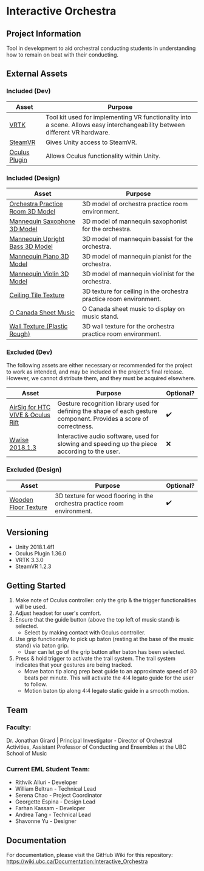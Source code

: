 # Interactive Orchestra
## Project Information
Tool in development to aid orchestral conducting students in understanding how to remain on beat with their conducting.

## External Assets

### Included (Dev)
| Asset | Purpose |
| ------ | ------ |
| [VRTK](https://github.com/ExtendRealityLtd/VRTK) | Tool kit used for implementing VR functionality into a scene. Allows easy interchangeability between different VR hardware. |
| [SteamVR](https://github.com/ValveSoftware/steamvr_unity_plugin) | Gives Unity access to SteamVR. | 
| [Oculus Plugin](https://assetstore.unity.com/packages/tools/integration/oculus-integration-82022) | Allows Oculus functionality within Unity. |

### Included (Design)
| Asset | Purpose |
| ------ | ------ |
| [Orchestra Practice Room 3D Model](https://3dwarehouse.sketchup.com/model/55a4e238148047373166bdf893060179/Orchestra-Room) | 3D model of orchestra practice room environment. |
| [Mannequin Saxophone 3D Model](https://3dwarehouse.sketchup.com/model/da256d509d2e99fd1e54f6541acaa659/Musician-Sax) | 3D model of mannequin saxophonist for the orchestra. |
| [Mannequin Upright Bass 3D Model](https://3dwarehouse.sketchup.com/model/a5aab341c771384c11a0817415275603/Musician-Upright-bass) | 3D model of mannequin bassist for the orchestra. |
| [Mannequin Piano 3D Model](https://3dwarehouse.sketchup.com/model/c04160534b7d1a7eda6d676ff8ea001c/Musician-Piano) | 3D model of mannequin pianist for the orchestra. |
| [Mannequin Violin 3D Model](https://3dwarehouse.sketchup.com/model/36b13c92d0d23f1433eddc4ad251356e/Musician-Violin) | 3D model of mannequin violinist for the orchestra. |
| [Ceiling Tile Texture](https://3dtextures.me/2019/01/29/ceiling-gypsum-001/) | 3D texture for ceiling in the orchestra practice room environment. |
| [O Canada Sheet Music](https://musescore.com/user/326626/scores/291086) | O Canada sheet music to display on music stand. |
| [Wall Texture (Plastic Rough)](https://3dtextures.me/2019/02/15/plaster-rough-001/) | 3D wall texture for the orchestra practice room environment. |


### Excluded (Dev)
The following assets are either necessary or recommended for the project to work as intended, and may be included in the project's final release. However, we cannot distribute them, and they must be acquired elsewhere.

| Asset | Purpose | Optional? |
| ------ | ------ | ------ |
| [AirSig for HTC VIVE & Oculus Rift](https://assetstore.unity.com/packages/tools/input-management/3d-motion-gesture-and-signature-recognition-for-oculus-rift-101504) | Gesture recognition library used for defining the shape of each gesture component. Provides a score of correctness. | :heavy_check_mark: |
| [Wwise 2018.1.3](https://www.audiokinetic.com/download/) | Interactive audio software, used for slowing and speeding up the piece according to the user. | :x: |

### Excluded (Design)

| Asset | Purpose | Optional? |
| ------ | ------ | ------ |
| [Wooden Floor Texture](https://meocloud.pt/link/71c6018b-da47-4c24-94e1-13d037b42461/Wood%20Floor_006_SD/) | 3D texture for wood flooring in the orchestra practice room environment. | :heavy_check_mark: |

## Versioning

- Unity 2018.1.4f1 
- Oculus Plugin 1.36.0
- VRTK 3.3.0
- SteamVR 1.2.3

## Getting Started

1. Make note of Oculus controller: only the grip & the trigger functionalities will be used.
2. Adjust headset for user's comfort.
3. Ensure that the guide button (above the top left of music stand) is selected.
    * Select by making contact with Oculus controller.
4. Use grip functionality to pick up baton (resting at the base of the music stand) via baton grip.
    * User can let go of the grip button after baton has been selected.
5. Press & hold trigger to activate the trail system. The trail system indicates that your gestures are being tracked.
    * Move baton tip along prep beat guide to an approximate speed of 80 beats per minute. This will activate the 4:4 legato guide for the user to follow.
    * Motion baton tip along 4:4 legato static guide in a smooth motion.

## Team

### Faculty:
Dr. Jonathan Girard | Principal Investigator - Director of Orchestral Activities, Assistant Professor of Conducting and Ensembles at the UBC School of Music

### Current EML Student Team:

- Rithvik Alluri - Developer
- William Beltran - Technical Lead
- Serena Chao - Project Coordinator
- Georgette Espina - Design Lead
- Farhan Kassam - Developer
- Andrea Tang - Technical Lead
- Shavonne Yu - Designer 

## Documentation
For documentation, please visit the GitHub Wiki for this repository: 
https://wiki.ubc.ca/Documentation:Interactive_Orchestra
